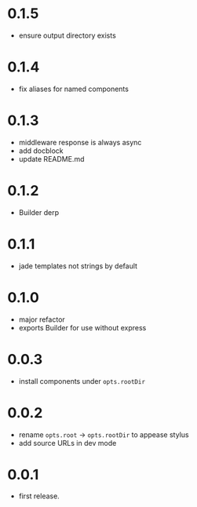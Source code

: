 # 0.1.5

- ensure output directory exists

# 0.1.4

- fix aliases for named components

# 0.1.3

- middleware response is always async
- add docblock
- update README.md

# 0.1.2

- Builder derp

# 0.1.1

- jade templates not strings by default

# 0.1.0

- major refactor
- exports Builder for use without express

# 0.0.3

- install components under `opts.rootDir`

# 0.0.2

- rename `opts.root` -> `opts.rootDir` to appease stylus
- add source URLs in dev mode

# 0.0.1

- first release.
